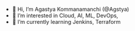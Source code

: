 - 👋 Hi, I’m Agastya Kommanamanchi (@Agstya)
- 👀 I’m interested in Cloud, AI, ML, DevOps, 
- 🌱 I’m currently learning Jenkins, Terraform
<!---
Agstya/Agstya is a ✨ special ✨ repository because its `README.md` (this file) appears on your GitHub profile.
You can click the Preview link to take a look at your changes.
--->
